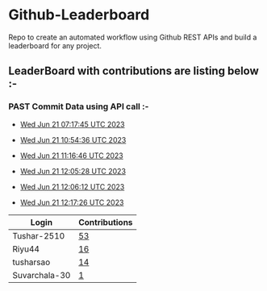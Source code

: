 # Github-Leaderboard
Repo to create an automated workflow using Github REST APIs and build a leaderboard for any project.
## LeaderBoard with contributions are listing below :-

### PAST Commit Data using API call :-

- [Wed Jun 21 07:17:45 UTC 2023](https://us-central1-js-capstone-backend.cloudfunctions.net/api/games/w3gWzPTEz9CNcASsKu1C/scores/)

- [Wed Jun 21 10:54:36 UTC 2023](https://us-central1-js-capstone-backend.cloudfunctions.net/api/games/iBBQCsAljTvrBQFuOb3u/scores/)
- [Wed Jun 21 11:16:46 UTC 2023](https://us-central1-js-capstone-backend.cloudfunctions.net/api/games/z0ksa9TTAIJKY2nrHhi5/scores/)
- [Wed Jun 21 12:05:28 UTC 2023](https://us-central1-js-capstone-backend.cloudfunctions.net/api/games/n8fADSfH5syP3saWOocw/scores/)
- [Wed Jun 21 12:06:12 UTC 2023](https://us-central1-js-capstone-backend.cloudfunctions.net/api/games/oRrRtzoOh8KPYnnNHCdO/scores/)
- [Wed Jun 21 12:17:26 UTC 2023](https://us-central1-js-capstone-backend.cloudfunctions.net/api/games/IE9mL8RpHDRHGSInqaNe/scores/)
<!--START_TABLE-->
| Login        | Contributions |
| ------------ | ------------- |
| Tushar-2510 | [53](https://github.com/Sopra-Banking-Software-Interns/Github-Leaderboard/commits?author=Tushar-2510) |
| Riyu44 | [16](https://github.com/Sopra-Banking-Software-Interns/Github-Leaderboard/commits?author=Riyu44) |
| tusharsao | [14](https://github.com/Sopra-Banking-Software-Interns/Github-Leaderboard/commits?author=tusharsao) |
| Suvarchala-30 | [1](https://github.com/Sopra-Banking-Software-Interns/Github-Leaderboard/commits?author=Suvarchala-30) |
<!--END_TABLE-->
